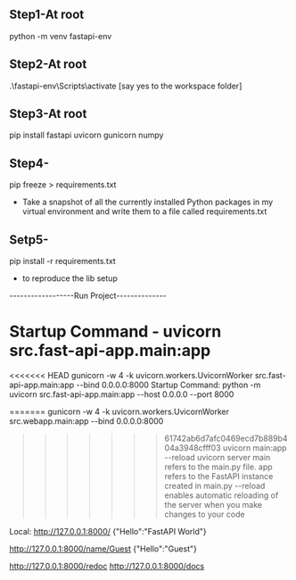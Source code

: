 ## Step1-At root
python -m venv fastapi-env
## Step2-At root
.\fastapi-env\Scripts\activate  [say yes to the workspace folder]
## Step3-At root
pip install fastapi uvicorn gunicorn numpy
## Step4-
pip freeze > requirements.txt 
- Take a snapshot of all the currently installed Python packages in my virtual environment and write them to a file called requirements.txt
## Setp5-
pip install -r requirements.txt 
- to reproduce the lib setup

------------------Run Project--------------
# Startup Command - uvicorn src.fast-api-app.main:app

<<<<<<< HEAD
gunicorn -w 4 -k uvicorn.workers.UvicornWorker src.fast-api-app.main:app --bind 0.0.0.0:8000
Startup Command: 
python -m uvicorn src.fast-api-app.main:app --host 0.0.0.0 --port 8000


=======
gunicorn -w 4 -k uvicorn.workers.UvicornWorker src.webapp.main:app --bind 0.0.0.0:8000

>>>>>>> 61742ab6d7afc0469ecd7b889b404a3948cfff03
uvicorn main:app --reload
uvicorn server
main refers to the main.py file.
app refers to the FastAPI instance created in main.py
--reload enables automatic reloading of the server when you make changes to your code

Local:
http://127.0.0.1:8000/
{"Hello":"FastAPI World"}

http://127.0.0.1:8000/name/Guest
{"Hello":"Guest"}

http://127.0.0.1:8000/redoc
http://127.0.0.1:8000/docs
